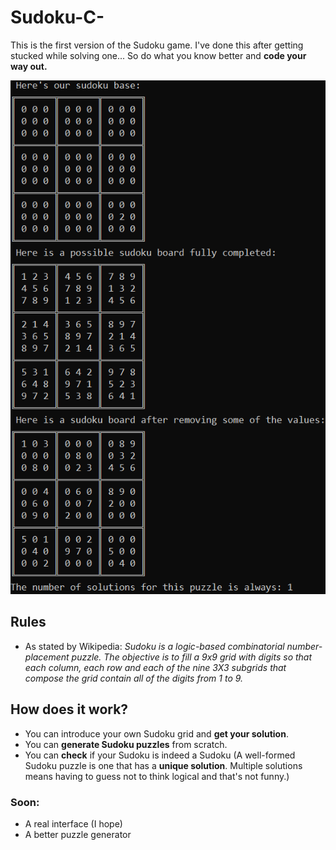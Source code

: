 # Sudoku-C-
This is the first version of the Sudoku game. I've done this after getting stucked while solving one... So do what you know better and **code your way out.** 

![Demo](https://github.com/robertadriang/Sudoku-C-/blob/master/Sudoku.png)

## Rules
- As stated by Wikipedia: *Sudoku is a logic-based combinatorial number-placement puzzle. The objective is to fill a 9x9 grid with digits so that each column, each row and each of the nine 3X3 subgrids that compose the grid contain all of the digits from 1 to 9.*

## How does it work?
+ You can introduce your own Sudoku grid and **get your solution**.
+ You can **generate Sudoku puzzles** from scratch.
+ You can **check** if your Sudoku is indeed a Sudoku (A well-formed Sudoku puzzle is one that has a **unique solution**. Multiple solutions means having to guess not to think logical and that's not funny.)    

### Soon:
+ A real interface (I hope)
+ A better puzzle generator


